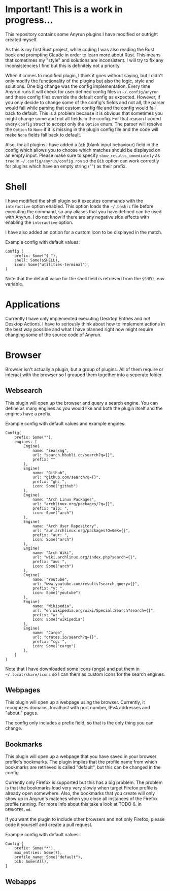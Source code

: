 # Important! This is a work in progress...
This repository contains some Anyrun plugins I have modified or outright created myself.

As this is my first Rust project, while coding I was also reading the Rust book and prompting Claude in order to learn more about Rust. This means that sometimes my "style" and solutions are inconsistent. I will try to fix any inconsistencies I find but this is definitely not a priority.

When it comes to modified plugin, I think it goes without saying, but I didn't only modify the functionality of the plugins but also the logic, style and solutions. One big change was the config implementation. Every time Anyrun runs it will check for user defined config files in `~/.config/anyrun` and these config files override the default config as expected. However, if you only decide to change some of the config's fields and not all, the parser would fail while parsing that custom config file and the config would fall back to default. This is a problem because it is obvious that sometimes you might change some and not all fields in the config. For that reason I coded every `Config` struct to accept only the `Option` enum. The parser will resolve the `Option` to `None` if it is missing in the plugin config file and the code will make `None` fields fall back to default.

Also, for all plugins I have added a `Bib` (blank input behaviour) field in the config which allows you to choose which matches should be displayed on an empty input. Please make sure to specify `show_results_immediately` as `true` in `~/.config/anyrun/config.ron` so the `Bib` option can work correctly for plugins which have an empty string ("") as their prefix. 

# Shell

I have modified the shell plugin so it executes commands with the `interactive` option enabled. This option loads the `~/.bashrc` file before executing the command, so any aliases that you have defined can be used with Anyrun. I do not know if there are any negative side effects with enabling the `interactive` option.

I have also added an option for a custom icon to be displayed in the match.

Example config with default values:

```
Config (
    prefix: Some("$ "),
    shell: Some($SHELL),
    icon: Some("utilities-terminal"),
)
```

Note that the default value for the shell field is retrieved from the `$SHELL` env variable.

# Applications

Currently I have only implemented executing Desktop Entries and not Desktop Actions. I have to seriously think about how to implement actions in the best way possible and what I have planned right now might require changing some of the source code of Anyrun.

# Browser

Browser isn't actually a plugin, but a group of plugins. All of them require or interact with the browser so I grouped them together into a seperate folder.

## Websearch

This plugin will open up the browser and query a search engine. You can define as many engines as you would like and both the plugin itself and the engines have a prefix.

Example config with default values and example engines:
```
Config(
    prefix: Some(""),
    engines: [
        Engine(
            name: "Searxng",
            url: "search.hbubli.cc/search?q={}",
            prefix: ""
        ),
        Engine(
            name: "Github",
            url: "github.com/search?q={}",
            prefix: "gh: ",
            icon: Some("github")
        ),
        Engine(
            name: "Arch Linux Packages",
            url: "archlinux.org/packages/?q={}",
            prefix: "alp: ",
            icon: Some("arch")
        ),
        Engine(
            name: "Arch User Repository",
            url: "aur.archlinux.org/packages?O=0&K={}",
            prefix: "aur: ",
            icon: Some("arch")
        ),
        Engine(
            name: "Arch Wiki",
            url: "wiki.archlinux.org/index.php?search={}",
            prefix: "aw: ",
            icon: Some("arch")
        ),
        Engine(
            name: "Youtube",
            url: "www.youtube.com/results?search_query={}",
            prefix: "y: ",
            icon: Some("youtube")
        ),
        Engine(
            name: "Wikipedia",
            url: "en.wikipedia.org/wiki/Special:Search?search={}",
            prefix: "w: ",
            icon: Some("wikipedia")
        ),
        Engine(
            name: "Cargo",
            url: "crates.io/search?q={}",
            prefix: "cg: ",
            icon: Some("cargo")
        ),
    ]
)
```

Note that I have downloaded some icons (pngs) and put them in `~/.local/share/icons` so I can them as custom icons for the search engines.

## Webpages
This plugin will open up a webpage using the browser. Currently, it recognizes domains, localhost with port number, IPv4 addresses and "about:" pages.

The config only includes a prefix field, so that is the only thing you can change.

## Bookmarks
This plugin will open up a webpage that you have saved in your browser profile's bookmarks. The plugin implies that the profile name from which bookmarks are retrieved is called "default", but this can be changed in the config.

Currently only Firefox is supported but this has a big problem. The problem is that the bookmarks load very very slowly when target Firefox profile is already open somewhere. Also, the bookmarks that you create will only show up in Anyrun's matches when you close all instances of the Firefox profile running. For more info about this take a look at TODO 6. in `DEVNOTES.md`.

If you want the plugin to include other browsers and not only Firefox, please code it yourself and create a pull request.

Example config with default values:
```
Config {
    prefix: Some("*"),
    max_entries: Some(7),
    profile_name: Some("default"),
    bib: Some(All),
}
```

## Webapps
